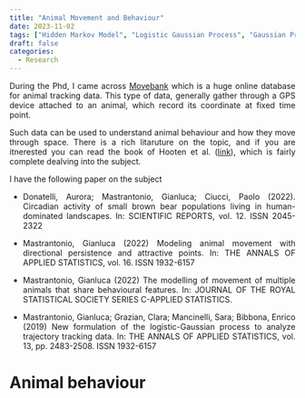 ```yaml
---
title: "Animal Movement and Behaviour"
date: 2023-11-02
tags: ["Hidden Markov Model", "Logistic Gaussian Process", "Gaussian Process", "Wolf data","Dog data"]
draft: false
categories: 
  - Research
---
```

<style>body {text-align: justify}</style>


<!--!jupyter nbconvert notebooks/animalmov/2023-11-09-Animal-Movement.ipynb --to markdown  --output 2023-11-09-Animal-Movement --output-dir "/Users/gianlucamastrantonio/Dropbox (Politecnico di Torino Staff)/lavori/gitrepo/gianlucamastrantonio.github.io/content/project" -->


During the Phd, I came across [Movebank](https://www.movebank.org/cms/movebank-main) which is a huge online database for animal tracking data. This type of data, generally gather through a GPS device attached to an animal, which record its coordinate at fixed time point.

Such data can be used to understand animal behaviour and how they move through space. There is a rich litaruture on the topic, and if you are itnerested you can read the book of Hooten et al. ([link](https://www.taylorfrancis.com/books/mono/10.1201/9781315117744/animal-movement-mevin-hooten-devin-johnson-brett-mcclintock-juan-morales)), which is fairly complete dealving into the subject. 

I have the following paper on the subject


- Donatelli, Aurora; Mastrantonio, Gianluca; Ciucci, Paolo (2022). Circadian activity of small brown bear populations living in human-dominated landscapes. In: SCIENTIFIC REPORTS, vol. 12. ISSN 2045-2322
- Mastrantonio, Gianluca  (2022)
Modeling animal movement with directional persistence and attractive points. In: THE ANNALS OF APPLIED STATISTICS, vol. 16. ISSN 1932-6157
- Mastrantonio, Gianluca (2022)
The modelling of movement of multiple animals that share behavioural features. In: JOURNAL OF THE ROYAL STATISTICAL SOCIETY SERIES C-APPLIED STATISTICS. 

- Mastrantonio, Gianluca; Grazian, Clara; Mancinelli, Sara; Bibbona, Enrico (2019)
New formulation of the logistic-Gaussian process to analyze trajectory tracking data. In: THE ANNALS OF APPLIED STATISTICS, vol.  13, pp. 2483-2508. ISSN 1932-6157




# Animal behaviour



